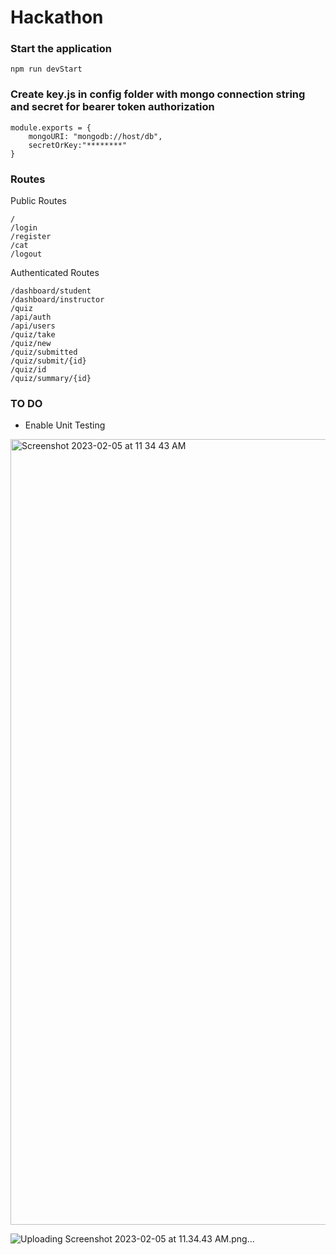 # Hackathon
### Start the application
```
npm run devStart
```

### Create key.js in config folder  with mongo connection string and  secret for bearer token authorization
```
module.exports = {
    mongoURI: "mongodb://host/db",
    secretOrKey:"********"
}
```

### Routes 
Public Routes
```
/
/login
/register
/cat
/logout

```

Authenticated Routes
```
/dashboard/student
/dashboard/instructor
/quiz
/api/auth
/api/users
/quiz/take
/quiz/new
/quiz/submitted
/quiz/submit/{id}
/quiz/id
/quiz/summary/{id}
```

### TO DO
* Enable Unit Testing
<img width="1257" alt="Screenshot 2023-02-05 at 11 34 43 AM" src="https://user-images.githubusercontent.com/113153292/216832101-55b5a1e5-12da-4a3d-82ec-97a4abf04b85.png">

![Uploading Screenshot 2023-02-05 at 11.34.43 AM.png…]()
